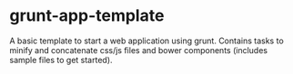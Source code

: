 # grunt-app-template

A basic template to start a web application using grunt. Contains tasks to minify and concatenate css/js files and bower components (includes sample files to get started).
